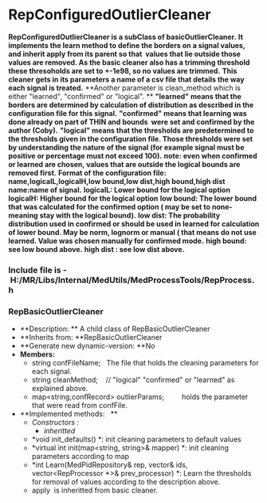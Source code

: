 # RepConfiguredOutlierCleaner
**RepConfiguredOutlierCleaner is a subClass of basicOutlierCleaner.**
**It implements the learn method to define the borders on a signal values, and inherit apply from its parent so that  values that lie outside those values are removed. As the basic cleaner also has a trimming threshold these thresoholds are set to +-1e98, so no values are trimmed.**
**This cleaner gets in its parameters a name of a csv file that details the way each signal is treated.**
**Another parameter is clean_method which is either "learned", "confirmed" or "logical". **
**"learned" means that the borders are determined by calculation of distribution as described in the configuration file for this signal.**
**"confirmed" means that learning was done already on part of THIN and bounds  were set and confirmed by the author (Coby).**
**"logical" means that the thresholds are predetermined to the thresholds given in the configuration file. Those thresholds were set by understanding the nature of the signal (for example signal must be positive or percentage must not exceed 100).**
**note: even when confirmed or learned are chosen, values that are outside the logical bounds are removed first.**
**Format of the configuration file:**
**name,logicalL,logicalH,low bound,low dist,high bound,high dist**
**name:name of signal.**
**logicalL: Lower bound for the logical option**
**logicalH: Higher bound for the logical option**
**low bound: The lower bound that was calculated for the confirmed option ( may be set to none- meaning stay with the logical bound).**
**low dist: The probability distribution used in confirmed or should be used in learned for calculation of lower bound. May be norm, lognorm or manual ( that means do not use learned. Value was chosen manually for confirmed mode.**
**high bound: see low bound above.**
**high dist : see low dist above.**

### Include file is - H:/MR/Libs/Internal/MedUtils/MedProcessTools/RepProcess.h
### RepBasicOutlierCleaner
- **Description: ** A child class of RepBasicOutlierCleaner
- **Inherits from: **RepBasicOutlierCleaner
- **Generate new dynamic-version: **No
- **Members:**
    - string confFileName;   The file that holds the cleaning parameters for each signal.
    -  string cleanMethod;    // "logical" "confirmed" or "learned" as explained above.
    -  map<string,confRecord> outlierParams;         holds the parameter that were read from confFile.
- **Implemented methods:   **
    - *Constructors :*
        - *inheritted*
    - *void init_defaults() *: init cleaning parameters to default values
    - *virtual int init(map<string, string>& mapper) *: init cleaning parameters according to map
    - *int Learn(MedPidRepository& rep, vector<int>& ids, vector<RepProcessor *>& prev_processor) *: Learn the thresholds for removal of values according to the description above.
    - apply  is inheritted from basic cleaner.

 
 
